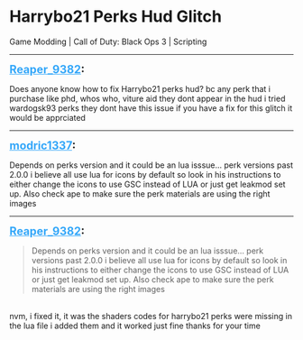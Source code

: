 # Harrybo21 Perks Hud Glitch
Game Modding | Call of Duty: Black Ops 3 | Scripting

---
<strong style="font-size: 1.4em;"><span style="text-decoration: underline;text-decoration-color: #34a7f9;"><span style="color:#34a7f9;">Reaper_9382</span></span>:</strong>

<p>Does anyone know how to fix Harrybo21 perks hud? bc any perk that i purchase like phd, whos who, viture aid they dont appear in the hud i tried wardogsk93 perks they dont have this issue if you have a fix for this glitch it would be apprciated</p>

---
<strong style="font-size: 1.4em;"><span style="text-decoration: underline;text-decoration-color: #34a7f9;"><span style="color:#34a7f9;">modric1337</span></span>:</strong>

<p>Depends on perks version and it could be an lua isssue... perk versions past 2.0.0 i believe all use lua for icons by default so look in his instructions to either change the icons to use GSC instead of LUA or just get leakmod set up. Also check ape to make sure the perk materials are using the right images</p>

---
<strong style="font-size: 1.4em;"><span style="text-decoration: underline;text-decoration-color: #34a7f9;"><span style="color:#34a7f9;">Reaper_9382</span></span>:</strong>

<p><blockquote>Depends on perks version and it could be an lua isssue... perk versions past 2.0.0 i believe all use lua for icons by default so look in his instructions to either change the icons to use GSC instead of LUA or just get leakmod set up. Also check ape to make sure the perk materials are using the right images<br /></blockquote><br />nvm, i fixed it, it was the shaders codes for harrybo21 perks were missing in the lua file i added them and it worked just fine thanks for your time</p>
